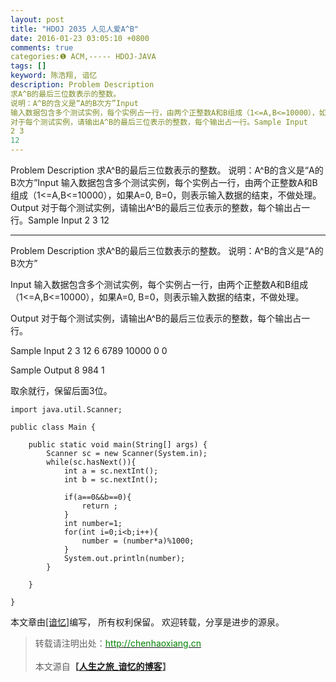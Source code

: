 ```yaml
---
layout: post
title: "HDOJ 2035 人见人爱A^B"
date: 2016-01-23 03:05:10 +0800
comments: true
categories:❶ ACM,----- HDOJ-JAVA
tags: []
keyword: 陈浩翔, 谙忆
description: Problem Description 
求A^B的最后三位数表示的整数。 
说明：A^B的含义是“A的B次方”Input 
输入数据包含多个测试实例，每个实例占一行，由两个正整数A和B组成（1<=A,B<=10000），如果A=0, B=0，则表示输入数据的结束，不做处理。Output 
对于每个测试实例，请输出A^B的最后三位表示的整数，每个输出占一行。Sample Input 
2 3 
12 
---
```



Problem Description 
求A^B的最后三位数表示的整数。 
说明：A^B的含义是“A的B次方”Input 
输入数据包含多个测试实例，每个实例占一行，由两个正整数A和B组成（1<=A,B<=10000），如果A=0, B=0，则表示输入数据的结束，不做处理。Output 
对于每个测试实例，请输出A^B的最后三位表示的整数，每个输出占一行。Sample Input 
2 3 
12
<!-- more -->
----------


Problem Description
求A^B的最后三位数表示的整数。
说明：A^B的含义是“A的B次方”

 

Input
输入数据包含多个测试实例，每个实例占一行，由两个正整数A和B组成（1<=A,B<=10000），如果A=0, B=0，则表示输入数据的结束，不做处理。
 

Output
对于每个测试实例，请输出A^B的最后三位表示的整数，每个输出占一行。

 

Sample Input
2 3
12 6
6789 10000
0 0
 

Sample Output
8
984
1


取余就行，保留后面3位。

```
import java.util.Scanner;

public class Main {
    
    public static void main(String[] args) {
        Scanner sc = new Scanner(System.in);
        while(sc.hasNext()){
            int a = sc.nextInt();
            int b = sc.nextInt();
            
            if(a==0&&b==0){
                return ;
            }
            int number=1;
            for(int i=0;i<b;i++){
                number = (number*a)%1000;
            }
            System.out.println(number);
        }
        
    }

}

```

本文章由<a href="http://chenhaoxiang.cn/">[谙忆]</a>编写， 所有权利保留。 
欢迎转载，分享是进步的源泉。
<blockquote cite='陈浩翔'>
<p background-color='#D3D3D3'>转载请注明出处：<a href='http://chenhaoxiang.cn'><font color="green">http://chenhaoxiang.cn</font></a><br><br>
本文源自<strong>【<a href='http://chenhaoxiang.cn' target='_blank'>人生之旅_谙忆的博客</a>】</strong></p>
</blockquote>
